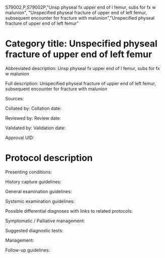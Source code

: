 S79002,P,S79002P,"Unsp physeal fx upper end of l femur, subs for fx w malunion", "Unspecified physeal fracture of upper end of left femur, subsequent encounter for fracture with malunion","Unspecified physeal fracture of upper end of left femur"
# Category title: Unspecified physeal fracture of upper end of left femur

Abbreviated description: Unsp physeal fx upper end of l femur, subs for fx w malunion

Full description: Unspecified physeal fracture of upper end of left femur, subsequent encounter for fracture with malunion

Sources:

Collated by:
Collation date:

Reviewed by:
Review date:

Validated by:
Validation date:

Approval UID:

# Protocol description

Presenting conditions:

History capture guidelines:

General examination guidelines:

Systemic examination guidelines:

Possible differential diagnoses with links to related protocols:

Symptomatic / Palliative management:

Suggested diagnostic tests:

Management:

Follow-up guidelines:
